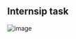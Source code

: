 ## Internsip task
![image](https://user-images.githubusercontent.com/89699096/232274791-0120cc08-9555-405f-9ceb-2b547148530f.png)
